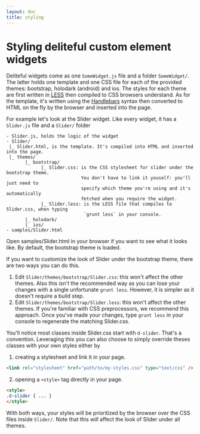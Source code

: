 ```yaml
---
layout: doc
title: styling
---
```


# Styling deliteful custom element widgets

Deliteful widgets come as one `SomeWidget.js` file and a folder `SomeWidget/`. 
The latter holds one template and one CSS file for each of the provided themes: bootstrap, holodark (android) and ios.
The styles for each theme are first written in [LESS](http://lesscss.org/) then compiled to CSS browsers understand. 
As for the template, it's written using the [Handlebars](http://handlebarsjs.com/) syntax then converted to HTML on 
the fly by the browser and inserted into the page.

For example let's look at the Slider widget. Like every widget, it has a `Slider.js` file and a `Slider/` folder

```
- Slider.js, holds the logic of the widget
- Slider/
 |_ Slider.html, is the template. It's compiled into HTML and inserted into the page.
 |_ themes/
       |_ bootstrap/
             |_ Slider.css: is the CSS stylesheet for slider under the bootstrap theme. 
                            You don't have to link it youself: you'll just need to 
                            specify which theme you're using and it's automatically 
                            fetched when you require the widget.
             |_ Slider.less: is the LESS file that compiles to Slider.css, when typing 
                             `grunt less` in your console.
       |_ holodark/
       |_ ios/
- samples/Slider.html
```

Open samples/Slider.html in your browser if you want to see what it looks like. By default, the bootstrap theme is loaded. 

If you want to customize the look of Slider under the bootstrap theme, there are two ways you can do this.

1. Edit `Slider/themes/bootstrap/Slider.css`: 
   this won't affect the other themes. Also this isn't the recommended way as you can lose your changes with a single unfortunate `grunt less`.
   However, it is simpler as it doesn't require a build step.
2. Edit `Slider/themes/bootstrap/Slider.less`:
   this won't affect the other themes. If you're familiar with CSS preprocessors, we recommend this approach. Once you've
   made your changes, type `grunt less` in your console to regenerate the matching Slider.css.

You'll notice most classes inside Slider.css start with `d-slider`. That's a convention.
Leveraging this you can also choose to simply override theses classes with your own styles either by

1. creating a stylesheet and link it in your page. 
  ```html
<link rel="stylesheet" href="path/to/my-styles.css" type="text/css" />
  ```

2. opening a `<style>` tag directly in your page.
  ```html
<style>
.d-slider { ... }
</style>
  ```

With both ways, your styles will be prioritized by the browser over the CSS files inside `Slider/`.
Note that this *will* affect the look of Slider under all themes.


